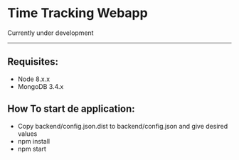 # Time Tracking Webapp

Currently under development

-------------

## Requisites:
* Node 8.x.x
* MongoDB 3.4.x

## How To start de application:

* Copy backend/config.json.dist to backend/config.json and give desired values
* npm install
* npm start
